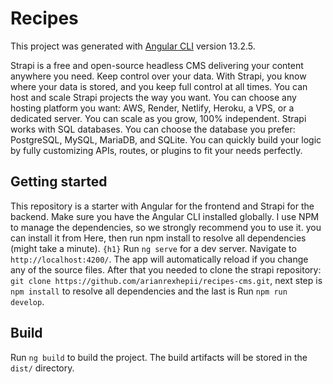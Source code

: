 # Recipes

This project was generated with [Angular CLI](https://github.com/angular/angular-cli) version 13.2.5.

Strapi is a free and open-source headless CMS delivering your content anywhere you need.
Keep control over your data. With Strapi, you know where your data is stored, and you keep full control at all times.
You can host and scale Strapi projects the way you want. You can choose any hosting platform you want: AWS, Render, Netlify, Heroku, a VPS, or a dedicated server. You can scale as you grow, 100% independent.
Strapi works with SQL databases. You can choose the database you prefer: PostgreSQL, MySQL, MariaDB, and SQLite.
You can quickly build your logic by fully customizing APIs, routes, or plugins to fit your needs perfectly.

## Getting started
This repository is a starter with Angular for the frontend and Strapi for the backend.
Make sure you have the Angular CLI installed globally. I use NPM to manage the dependencies, so we strongly recommend you to use it. you can install it from Here, then run npm install to resolve all dependencies (might take a minute).
``{h1}``
Run `ng serve` for a dev server. Navigate to `http://localhost:4200/`. The app will automatically reload if you change any of the source files.
After that you needed to clone the strapi repository: ` git clone https://github.com/arianrexhepii/recipes-cms.git `, next step is `npm install` to resolve all dependencies and the last is Run `npm run develop`.


## Build

Run `ng build` to build the project. The build artifacts will be stored in the `dist/` directory.

